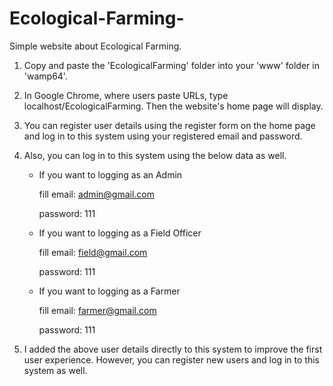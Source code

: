 # Ecological-Farming-
Simple website about Ecological Farming.

1. Copy and paste the 'EcologicalFarming' folder into your 'www' folder in 'wamp64'.

2. In Google Chrome, where users paste URLs, type localhost/EcologicalFarming.
Then the website's home page will display.

3. You can register user details using the register form on the home page and log in to this system using your registered email and password.

4. Also, you can log in to this system using the below data as well. 

    - If  you want to logging as an Admin

        fill email:  admin@gmail.com

        password:  111

    - If  you want to logging as a Field Officer 

        fill     email:  field@gmail.com
        
        password:  111

    - If  you want to logging as a Farmer 

        fill     email:  farmer@gmail.com

        password:  111

5. I added the above user details directly to this system to improve the first user experience. 
However, you can register new users and log in to this system as well.
